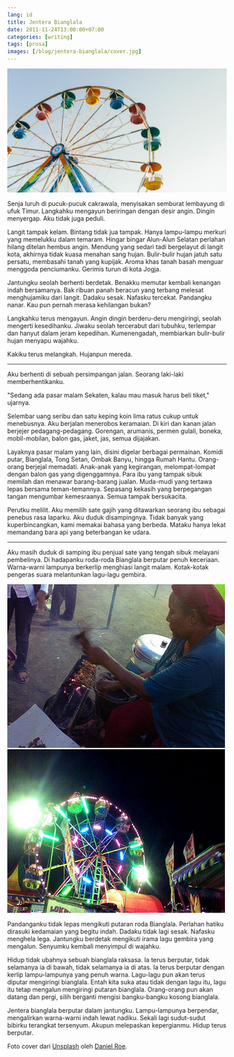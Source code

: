 ```yaml
---
lang: id
title: Jentera Bianglala
date: 2011-11-24T13:00:00+07:00
categories: [writing]
tags: [prosa]
images: [/blog/jentera-bianglala/cover.jpg]
---
```

![Jentera Bianglala](cover.jpg)

Senja luruh di pucuk-pucuk cakrawala, menyisakan semburat lembayung di ufuk Timur. Langkahku mengayun beriringan dengan desir angin. Dingin menyergap. Aku tidak juga peduli.

Langit tampak kelam. Bintang tidak jua tampak. Hanya lampu-lampu merkuri yang memelukku dalam temaram. Hingar bingar Alun-Alun Selatan perlahan hilang ditelan hembus angin. Mendung yang sedari tadi bergelayut di langit kota, akhirnya tidak kuasa menahan sang hujan. Bulir-bulir hujan jatuh satu persatu, membasahi tanah yang kupijak. Aroma khas tanah basah menguar menggoda penciumanku. Gerimis turun di kota Jogja.

Jantungku seolah berhenti berdetak. Benakku memutar kembali kenangan indah bersamanya. Bak ribuan panah beracun yang terbang melesat menghujamiku dari langit. Dadaku sesak. Nafasku tercekat. Pandangku nanar. Kau pun pernah merasa kehilangan bukan?

Langkahku terus mengayun. Angin dingin berderu-deru mengiringi, seolah mengerti kesedihanku. Jiwaku seolah tercerabut dari tubuhku, terlempar dan hanyut dalam jeram kepedihan. Kumenengadah, membiarkan bulir-bulir hujan menyapu wajahku.

Kakiku terus melangkah. Hujanpun mereda.

<hr class="section-break">

Aku berhenti di sebuah persimpangan jalan. Seorang laki-laki memberhentikanku.

"Sedang ada pasar malam Sekaten, kalau mau masuk harus beli tiket," ujarnya.

Selembar uang seribu dan satu keping koin lima ratus cukup untuk menebusnya. Aku berjalan menerobos keramaian. Di kiri dan kanan jalan berjejer pedagang-pedagang. Gorengan, arumanis, permen gulali, boneka, mobil-mobilan, balon gas, jaket, jas, semua dijajakan.

Layaknya pasar malam yang lain, disini digelar berbagai permainan. Komidi putar, Bianglala, Tong Setan, Ombak Banyu, hingga Rumah Hantu. Orang-orang berjejal memadati. Anak-anak yang kegirangan, melompat-lompat dengan balon gas yang digenggamnya. Para ibu yang tampak sibuk memilah dan menawar barang-barang jualan. Muda-mudi yang tertawa lepas bersama teman-temannya. Sepasang kekasih yang berpegangan tangan mengumbar kemesraanya. Semua tampak bersukacita.

Perutku melilit. Aku memilih sate gajih yang ditawarkan seorang ibu sebagai penebus rasa laparku. Aku duduk disampingnya. Tidak banyak yang kuperbincangkan, kami memakai bahasa yang berbeda. Mataku hanya lekat memandang bara api yang beterbangan ke udara.

<hr class="section-break">

Aku masih duduk di samping ibu penjual sate yang tengah sibuk melayani pembelinya. Di hadapanku roda-roda Bianglala berputar penuh keceriaan. Warna-warni lampunya berkerlip menghiasi langit malam. Kotak-kotak pengeras suara melantunkan lagu-lagu gembira.

![Ibu penjual sate.](01-sate.jpg)
![Jentera bianglala.](02-pasar-malam-sekaten.jpg)

Pandanganku tidak lepas mengikuti putaran roda Bianglala. Perlahan hatiku dirasuki kedamaian yang begitu indah. Dadaku tidak lagi sesak. Nafasku menghela lega. Jantungku berdetak mengikuti irama lagu gembira yang mengalun. Senyumku kembali menyimpul di wajahku.

Hidup tidak ubahnya sebuah bianglala raksasa. Ia terus berputar, tidak selamanya ia di bawah, tidak selamanya ia di atas. Ia terus berputar dengan kerlip lampu-lampunya yang penuh warna. Lagu-lagu pun akan terus diputar mengiringi bianglala. Entah kita suka atau tidak dengan lagu itu, lagu itu tetap mengalun mengiringi putaran bianglala. Orang-orang pun akan datang dan pergi, silih berganti mengisi bangku-bangku kosong bianglala.

Jentera bianglala berputar dalam jantungku. Lampu-lampunya berpendar, mengalirkan warna-warni indah lewat nadiku. Sekali lagi sudut-sudut bibirku terangkat tersenyum. Akupun melepaskan kepergianmu. Hidup terus berputar.

Foto cover dari [Unsplash](https://unsplash.com/photos/nmdv1H6l_2w) oleh [Daniel Roe](https://unsplash.com/@danielroe).
